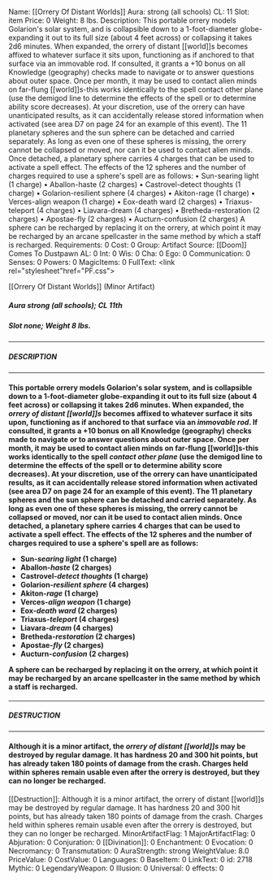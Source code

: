 Name: [[Orrery Of Distant Worlds]]
Aura: strong (all schools)
CL: 11
Slot: item
Price: 0
Weight: 8 lbs.
Description: This portable orrery models Golarion's solar system, and is collapsible down to a 1-foot-diameter globe-expanding it out to its full size (about 4 feet across) or collapsing it takes 2d6 minutes. When expanded, the orrery of distant [[world]]s becomes affixed to whatever surface it sits upon, functioning as if anchored to that surface via an immovable rod. If consulted, it grants a +10 bonus on all Knowledge (geography) checks made to navigate or to answer questions about outer space. Once per month, it may be used to contact alien minds on far-flung [[world]]s-this works identically to the spell contact other plane (use the demigod line to determine the effects of the spell or to determine ability score decreases). At your discretion, use of the orrery can have unanticipated results, as it can accidentally release stored information when activated (see area D7 on page 24 for an example of this event). The 11 planetary spheres and the sun sphere can be detached and carried separately. As long as even one of these spheres is missing, the orrery cannot be collapsed or moved, nor can it be used to contact alien minds. Once detached, a planetary sphere carries 4 charges that can be used to activate a spell effect. The effects of the 12 spheres and the number of charges required to use a sphere's spell are as follows: • Sun-searing light (1 charge) • Aballon-haste (2 charges) • Castrovel-detect thoughts (1 charge) • Golarion-resilient sphere (4 charges) • Akiton-rage (1 charge) • Verces-align weapon (1 charge) • Eox-death ward (2 charges) • Triaxus-teleport (4 charges) • Liavara-dream (4 charges) • Bretheda-restoration (2 charges) • Apostae-fly (2 charges) • Aucturn-confusion (2 charges) A sphere can be recharged by replacing it on the orrery, at which point it may be recharged by an arcane spellcaster in the same method by which a staff is recharged.
Requirements: 0
Cost: 0
Group: Artifact
Source: [[Doom]] Comes To Dustpawn
AL: 0
Int: 0
Wis: 0
Cha: 0
Ego: 0
Communication: 0
Senses: 0
Powers: 0
MagicItems: 0
FullText: <link rel="stylesheet"href="PF.css"><div class="heading"><p class="alignleft">[[Orrery Of Distant Worlds]] (Minor Artifact)</p><div style="clear: both;"></div></div><div><h5><b>Aura </b>strong (all schools); <b>CL </b>11th</h5><h5><b>Slot </b>none; <b>Weight </b>8 lbs.</h5></div><hr/><div><h5><b>DESCRIPTION</b></h5></div><hr/><div><h4><p>This portable orrery models Golarion's solar system, and is collapsible down to a 1-foot-diameter globe-expanding it out to its full size (about 4 feet across) or collapsing it takes 2d6 minutes. When expanded, the <i>orrery of distant [[world]]s</i> becomes affixed to whatever surface it sits upon, functioning as if anchored to that surface via an <i>immovable rod</i>. If consulted, it grants a +10 bonus on all Knowledge (geography) checks made to navigate or to answer questions about outer space. Once per month, it may be used to contact alien minds on far-flung [[world]]s-this works identically to the spell <i>contact other plane</i> (use the demigod line to determine the effects of the spell or to determine ability score decreases). At your discretion, use of the orrery can have unanticipated results, as it can accidentally release stored information when activated (see area <b>D7</b> on page 24 for an example of this event). The 11 planetary spheres and the sun sphere can be detached and carried separately. As long as even one of these spheres is missing, the orrery cannot be collapsed or moved, nor can it be used to contact alien minds. Once detached, a planetary sphere carries 4 charges that can be used to activate a spell effect. The effects of the 12 spheres and the number of charges required to use a sphere's spell are as follows: <ul><li> Sun-<i>searing light</i> (1 charge) <li> Aballon-<i>haste</i> (2 charges) <li> Castrovel-<i>detect thoughts</i> (1 charge) <li> Golarion-<i>resilient sphere</i> (4 charges) <li> Akiton-<i>rage</i> (1 charge) <li> Verces-<i>align weapon</i> (1 charge) <li> Eox-<i>death ward</i> (2 charges) <li> Triaxus-<i>teleport</i> (4 charges) <li> Liavara-<i>dream</i> (4 charges) <li> Bretheda-<i>restoration</i> (2 charges) <li> Apostae-<i>fly</i> (2 charges) <li> Aucturn-<i>confusion</i> (2 charges)</ul> A sphere can be recharged by replacing it on the orrery, at which point it may be recharged by an arcane spellcaster in the same method by which a staff is recharged.</p></h4></div><hr/><div><h5><b>DESTRUCTION</b></h5></div><hr/><div><h4><p>Although it is a minor artifact, the <i>orrery of distant [[world]]s</i> may be destroyed by regular damage. It has hardness 20 and 300 hit points, but has already taken 180 points of damage from the crash. Charges held within spheres remain usable even after the orrery is destroyed, but they can no longer be recharged.</p></h4></div>
[[Destruction]]: Although it is a minor artifact, the orrery of distant [[world]]s may be destroyed by regular damage. It has hardness 20 and 300 hit points, but has already taken 180 points of damage from the crash. Charges held within spheres remain usable even after the orrery is destroyed, but they can no longer be recharged.
MinorArtifactFlag: 1
MajorArtifactFlag: 0
Abjuration: 0
Conjuration: 0
[[Divination]]: 0
Enchantment: 0
Evocation: 0
Necromancy: 0
Transmutation: 0
AuraStrength: strong
WeightValue: 8.0
PriceValue: 0
CostValue: 0
Languages: 0
BaseItem: 0
LinkText: 0
id: 2718
Mythic: 0
LegendaryWeapon: 0
Illusion: 0
Universal: 0
effects: 0
